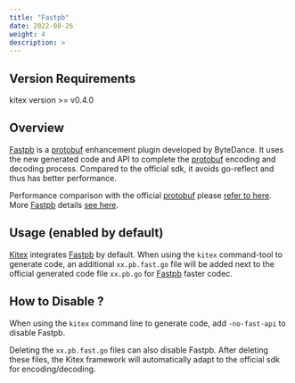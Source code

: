 ```yaml
---
title: "Fastpb"
date: 2022-08-26
weight: 4
description: >
---
```


## Version Requirements

kitex version >= v0.4.0

## Overview

[Fastpb][Fastpb] is a [protobuf][protobuf] enhancement plugin developed by ByteDance.
It uses the new generated code and API to complete the [protobuf][protobuf] encoding and decoding process.
Compared to the official sdk, it avoids go-reflect and thus has better performance.

Performance comparison with the official [protobuf][protobuf] please [refer to here][fastpb-benchmark].
More [Fastpb][Fastpb] details [see here][Fastpb].

## Usage (enabled by default)

[Kitex][Kitex] integrates [Fastpb][Fastpb] by default. When using the `kitex` command-tool to generate code,
an additional `xx.pb.fast.go` file will be added next to the official generated code file `xx.pb.go` for [Fastpb][Fastpb] faster codec.

## How to Disable ?

When using the `kitex` command line to generate code, add `-no-fast-api` to disable Fastpb.

Deleting the `xx.pb.fast.go` files can also disable Fastpb. After deleting these files,
the Kitex framework will automatically adapt to the official sdk for encoding/decoding.

[Fastpb]: https://github.com/cloudwego/fastpb
[Kitex]: https://github.com/cloudwego/kitex
[protobuf]: https://github.com/golang/protobuf
[fastpb-benchmark]: https://github.com/cloudwego/fastpb#performance
